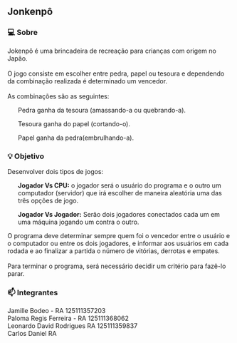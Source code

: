 ## Jonkenpô

### :computer: Sobre

Jokenpô é uma brincadeira de recreação para crianças com origem no Japão. 
<br>
<br>O jogo consiste em escolher entre pedra, papel ou tesoura e dependendo da combinação realizada é determinado um vencedor. 
<br><br>
As combinações são as seguintes:
<br>

<ul>Pedra ganha da tesoura (amassando-a ou quebrando-a).</ul>
<ul> Tesoura ganha do papel (cortando-o).</ul> 
<ul>Papel ganha da pedra(embrulhando-a).</ul>
 

### :bulb: Objetivo

Desenvolver dois tipos de jogos:

<ul><b>Jogador Vs CPU:</b> o jogador será o usuário do programa e o outro um computador (servidor)
que irá escolher de maneira aleatória uma das três opções de jogo.</ul>

<ul><b>Jogador Vs Jogador:</b> Serão dois jogadores conectados cada um em uma máquina jogando
um contra o outro.</ul>

O programa deve determinar sempre quem foi o vencedor entre o usuário e o computador ou entre
os dois jogadores, e informar aos usuários em cada rodada e ao finalizar a partida o número de
vitórias, derrotas e empates.
<br><br>
Para terminar o programa, será necessário decidir um critério para fazê-lo parar.

### :mailbox: Integrantes

Jamille Bodeo - RA 125111357203
<br>
Paloma Regis Ferreira - RA 125111368062
<br>
Leonardo David Rodrigues RA 125111359837
<br>
Carlos Daniel RA
